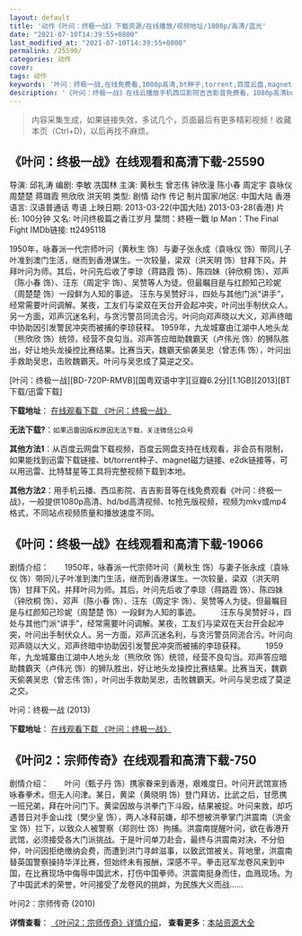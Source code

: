 ```yaml
---
layout: default
title: '动作《叶问：终极一战》下载资源/在线播放/视频地址/1080p/高清/蓝光'
date: "2021-07-10T14:39:55+0800"
last_modified_at: "2021-07-10T14:39:55+0800"
permalink: /25590/
categories: 动作
cover:
tags: 动作
keywords: '叶问：终极一战,在线免费看,1080p高清,bt种子,torrent,百度云盘,magnet,磁力链,迅雷下载资源'
description: '《叶问：终极一战》在线云播放手机西瓜影院吉吉影音免费看，1080p高清bd/hd未删减完整版和tc抢先枪版，mkv/mp4格式，附带bt/torrent种子、magnet/磁力链、百度云盘、网盘资源迅雷下载链接'
---
```


>内容采集生成，如果链接失效，多试几个，页面最后有更多精彩视频！收藏本页（Ctrl+D)，以后再找不麻烦。


## 《叶问：终极一战》在线观看和高清下载-25590

导演: 邱礼涛 编剧: 李敏 冼国林 主演: 黄秋生 曾志伟 钟欣潼 陈小春 周定宇 袁咏仪 周楚楚 蒋璐霞 熊欣欣 洪天明 类型: 剧情 动作 传记 制片国家/地区: 中国大陆 香港 语言: 汉语普通话 粤语 上映日期: 2013-03-22(中国大陆) 2013-03-28(香港) 片长: 100分钟 又名: 叶问终极篇之香江岁月 葉問：終極一戰 Ip Man：The Final Fight IMDb链接: tt2495118

1950年，咏春派一代宗师叶问（黄秋生 饰）与妻子张永成（袁咏仪 饰）带同儿子叶准到澳门生活，继而到香港谋生。一次较量，梁双（洪天明 饰）甘拜下风，并拜叶问为师。其后，叶问先后收了李琼（蒋路霞 饰）、陈四妹（钟欣桐 饰）、邓声（陈小春 饰）、汪东（周定宇 饰）、吴赞等人为徒。但最瞩目是与红颜知己珍妮（周楚楚 饰）一段鲜为人知的事迹。 汪东与吴赞好斗，四处与其他门派“讲手”，经常需要叶问调解。某夜，工友们与梁双在天台开会起冲突，叶问出手制伏众人。另一方面，邓声沉迷名利，与贪污警员同流合污。叶问向邓声晓以大义，邓声终暗中协助因引发警民冲突而被捕的李琼获释。 1959年，九龙城寨由江湖中人地头龙（熊欣欣 饰）统领，经营不良勾当。邓声答应暗助魏霸天（卢伟光 饰）的狮队胜出，好让地头龙操控比赛结果。比赛当天，魏霸天偷袭吴忠（曾志伟 饰），叶问出手救助吴忠，击败魏霸天。叶问与吴忠成了莫逆之交。


[叶问：终极一战][BD-720P-RMVB][国粤双语中字][豆瓣6.2分][1.1GB][2013][BT下载/迅雷下载]

**下载地址**： [在线观看下载 《叶问：终极一战》](https://www.btdx8.com/torrent/ip_man_the_final_fight_2013.html) 


**无法下载?**：`如果迅雷因版权原因无法下载，关注微信公众号 `

**其他方法1**：从百度云网盘下载视频，百度云网盘支持在线观看，非会员有限制，如果能找到迅雷下载链接、bt/torrent种子、magnet磁力链接、e2dk链接等，可以用迅雷、比特彗星等工具将完整视频下载到本地。

**其他方法2**：用手机云播、西瓜影院、吉吉影音等在线免费观看《叶问：终极一战》，一般提供1080p高清、hd/bd高清视频、tc抢先版视频，视频为mkv或mp4格式，不同站点视频质量和播放速度不同。


## 《叶问：终极一战》在线观看和高清下载-19066

剧情介绍：　　1950年，咏春派一代宗师叶问（黄秋生 饰）与妻子张永成（袁咏仪 饰）带同儿子叶准到澳门生活，继而到香港谋生。一次较量，梁双（洪天明 饰）甘拜下风，并拜叶问为师。其后，叶问先后收了李琼（蒋路霞 饰）、陈四妹（钟欣桐 饰）、邓声（陈小春 饰）、汪东（周定宇 饰）、吴赞等人为徒。但最瞩目是与红颜知己珍妮（周楚楚 饰）一段鲜为人知的事迹。  　　汪东与吴赞好斗，四处与其他门派“讲手”，经常需要叶问调解。某夜，工友们与梁双在天台开会起冲突，叶问出手制伏众人。另一方面，邓声沉迷名利，与贪污警员同流合污。叶问向邓声晓以大义，邓声终暗中协助因引发警民冲突而被捕的李琼获释。  　　1959年，九龙城寨由江湖中人地头龙（熊欣欣 饰）统领，经营不良勾当。邓声答应暗助魏霸天（卢伟光 饰）的狮队胜出，好让地头龙操控比赛结果。比赛当天，魏霸天偷袭吴忠（曾志伟 饰），叶问出手救助吴忠，击败魏霸天。叶问与吴忠成了莫逆之交。


叶问：终极一战 (2013)

**下载地址**： [在线观看下载 《叶问：终极一战》](https://www.btbtdy.me/btdy/dy2561.html) 


## 《叶问2：宗师传奇》在线观看和高清下载-750

剧情介绍：　　叶问（甄子丹 饰）携家眷来到香港，艰难度日。叶问开武馆宣扬咏春拳术，但无人问津。某日，黄梁（黄晓明 饰）登门拜访，比武之后，甘愿携一班兄弟，拜在叶问门下。黄梁因故与洪拳门下斗殴，结果被捉。叶问来救，却巧遇昔日对手金山找（樊少皇 饰），两人冰释前嫌，却不想被洪拳掌门洪震南（洪金宝 饰）拦下，以致众人被警察（郑则仕 饰）拘捕。洪震南提醒叶问，欲在香港开武馆，必须接受各大门派挑战。于是叶问单刀赴会，最终与洪震南对决，不分伯仲，叶问因拒绝缴纳会费，而遭到洪门寻衅滋事，以致武馆被关。背地里，洪震南替英国警察操持华洋比赛，但始终未有报酬，深感不平。拳击冠军龙卷风来到中国，在比赛现场中侮辱中国武术，打伤中国拳师。洪震南挺身而住，血溅现场。为了中国武术的荣誉，叶问接受了龙卷风的挑衅，为民族大义而战……


叶问2：宗师传奇 (2010)

**详情查看**： [《叶问2：宗师传奇》详情介绍](/movie/750/)， **查看更多**：[本站资源大全](/movie/t/all/)

